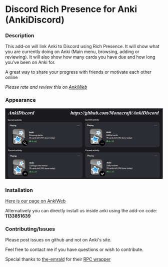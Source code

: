 # Discord Rich Presence for Anki (AnkiDiscord)

### Description
This add-on will link Anki to Discord using Rich Presence.
It will show what you are currently doing on Anki (Main menu, browsing, adding or reviewing).
It will also show how many cards you have due and how long you've been on Anki for.


A great way to share your progress with friends or motivate each other online

*Please rate and review this on [AnkiWeb](https://ankiweb.net/shared/info/1133851639)*


### Appearance
![What it looks like in discord](https://raw.githubusercontent.com/Monacraft/AnkiDiscord/master/preview.png)

### Installation 
[Here is our page on AnkiWeb](https://ankiweb.net/shared/info/1133851639)

Alternatively you can directly install us inside anki using the add-on code: **1133851639**

### Contributing/Issues
Please post issues on github and not on Anki's site.

Feel free to contact me if you have questions or wish to contribute.


Special thanks to [the-emrald](https://github.com/the-emerald) for their [RPC wrapper](https://github.com/the-emerald/python-discord-rpc)
